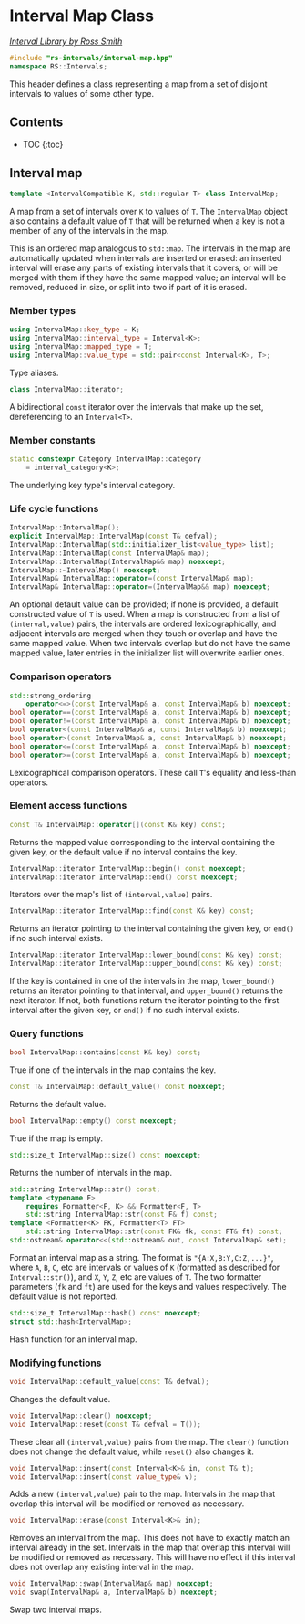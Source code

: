 # Interval Map Class

_[Interval Library by Ross Smith](index.html)_

```c++
#include "rs-intervals/interval-map.hpp"
namespace RS::Intervals;
```

This header defines a class representing a map from a set of disjoint
intervals to values of some other type.

## Contents

* TOC
{:toc}

## Interval map

```c++
template <IntervalCompatible K, std::regular T> class IntervalMap;
```

A map from a set of intervals over `K` to values of `T`. The `IntervalMap`
object also contains a default value of `T` that will be returned when a key
is not a member of any of the intervals in the map.

This is an ordered map analogous to `std::map`. The intervals in the map are
automatically updated when intervals are inserted or erased: an inserted
interval will erase any parts of existing intervals that it covers, or will
be merged with them if they have the same mapped value; an interval will be
removed, reduced in size, or split into two if part of it is erased.

### Member types

```c++
using IntervalMap::key_type = K;
using IntervalMap::interval_type = Interval<K>;
using IntervalMap::mapped_type = T;
using IntervalMap::value_type = std::pair<const Interval<K>, T>;
```

Type aliases.

```c++
class IntervalMap::iterator;
```

A bidirectional `const` iterator over the intervals that make up the set,
dereferencing to an `Interval<T>`.

### Member constants

```c++
static constexpr Category IntervalMap::category
    = interval_category<K>;
```

The underlying key type's interval category.

### Life cycle functions

```c++
IntervalMap::IntervalMap();
explicit IntervalMap::IntervalMap(const T& defval);
IntervalMap::IntervalMap(std::initializer_list<value_type> list);
IntervalMap::IntervalMap(const IntervalMap& map);
IntervalMap::IntervalMap(IntervalMap&& map) noexcept;
IntervalMap::~IntervalMap() noexcept;
IntervalMap& IntervalMap::operator=(const IntervalMap& map);
IntervalMap& IntervalMap::operator=(IntervalMap&& map) noexcept;
```

An optional default value can be provided; if none is provided, a default
constructed value of `T` is used. When a map is constructed from a list of
`(interval,value)` pairs, the intervals are ordered lexicographically, and
adjacent intervals are merged when they touch or overlap and have the same
mapped value. When two intervals overlap but do not have the same mapped
value, later entries in the initializer list will overwrite earlier ones.

### Comparison operators

```c++
std::strong_ordering
    operator<=>(const IntervalMap& a, const IntervalMap& b) noexcept;
bool operator==(const IntervalMap& a, const IntervalMap& b) noexcept;
bool operator!=(const IntervalMap& a, const IntervalMap& b) noexcept;
bool operator<(const IntervalMap& a, const IntervalMap& b) noexcept;
bool operator>(const IntervalMap& a, const IntervalMap& b) noexcept;
bool operator<=(const IntervalMap& a, const IntervalMap& b) noexcept;
bool operator>=(const IntervalMap& a, const IntervalMap& b) noexcept;
```

Lexicographical comparison operators. These call `T`'s equality and less-than
operators.

### Element access functions

```c++
const T& IntervalMap::operator[](const K& key) const;
```

Returns the mapped value corresponding to the interval containing the given
key, or the default value if no interval contains the key.

```c++
IntervalMap::iterator IntervalMap::begin() const noexcept;
IntervalMap::iterator IntervalMap::end() const noexcept;
```

Iterators over the map's list of `(interval,value)` pairs.

```c++
IntervalMap::iterator IntervalMap::find(const K& key) const;
```

Returns an iterator pointing to the interval containing the given key, or
`end()` if no such interval exists.

```c++
IntervalMap::iterator IntervalMap::lower_bound(const K& key) const;
IntervalMap::iterator IntervalMap::upper_bound(const K& key) const;
```

If the key is contained in one of the intervals in the map, `lower_bound()`
returns an iterator pointing to that interval, and `upper_bound()` returns the
next iterator. If not, both functions return the iterator pointing to the
first interval after the given key, or `end()` if no such interval exists.

### Query functions

```c++
bool IntervalMap::contains(const K& key) const;
```

True if one of the intervals in the map contains the key.

```c++
const T& IntervalMap::default_value() const noexcept;
```

Returns the default value.

```c++
bool IntervalMap::empty() const noexcept;
```

True if the map is empty.

```c++
std::size_t IntervalMap::size() const noexcept;
```

Returns the number of intervals in the map.

```c++
std::string IntervalMap::str() const;
template <typename F>
    requires Formatter<F, K> && Formatter<F, T>
    std::string IntervalMap::str(const F& f) const;
template <Formatter<K> FK, Formatter<T> FT>
    std::string IntervalMap::str(const FK& fk, const FT& ft) const;
std::ostream& operator<<(std::ostream& out, const IntervalMap& set);
```

Format an interval map as a string. The format is `"{A:X,B:Y,C:Z,...}"`, where
`A`, `B`, `C`, etc are intervals or values of `K` (formatted as described for
`Interval::str()`), and `X`, `Y`, `Z`, etc are values of `T`. The two
formatter parameters (`fk` and `ft`) are used for the keys and values
respectively. The default value is not reported.

```c++
std::size_t IntervalMap::hash() const noexcept;
struct std::hash<IntervalMap>;
```

Hash function for an interval map.

### Modifying functions

```c++
void IntervalMap::default_value(const T& defval);
```

Changes the default value.

```c++
void IntervalMap::clear() noexcept;
void IntervalMap::reset(const T& defval = T());
```

These clear all `(interval,value)` pairs from the map. The `clear()` function
does not change the default value, while `reset()` also changes it.

```c++
void IntervalMap::insert(const Interval<K>& in, const T& t);
void IntervalMap::insert(const value_type& v);
```

Adds a new `(interval,value)` pair to the map. Intervals in the map that
overlap this interval will be modified or removed as necessary.

```c++
void IntervalMap::erase(const Interval<K>& in);
```

Removes an interval from the map. This does not have to exactly match an
interval already in the set. Intervals in the map that overlap this interval
will be modified or removed as necessary. This will have no effect if this
interval does not overlap any existing interval in the map.

```c++
void IntervalMap::swap(IntervalMap& map) noexcept;
void swap(IntervalMap& a, IntervalMap& b) noexcept;
```

Swap two interval maps.
